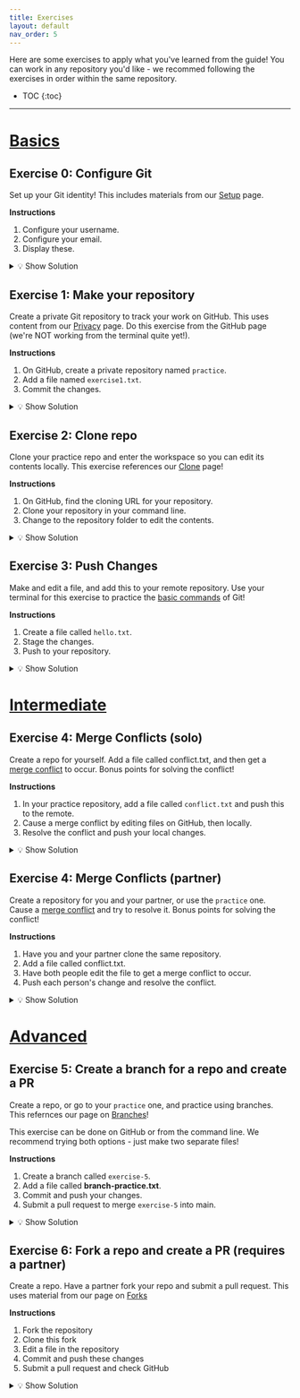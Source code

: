 ```yaml
---
title: Exercises
layout: default
nav_order: 5
---
```

Here are some exercises to apply what you've learned from the guide! You can work in any repository you'd like - we recommed following the exercises in order within the same repository.

- TOC
{:toc}

---
# [Basics](https://sophia-nunez.github.io/guide-to-git/docs/basics/)
## Exercise 0: Configure Git
Set up your Git identity! This includes materials from our [Setup](https://sophia-nunez.github.io/guide-to-git/docs/basics/configuration.html#identity-configuration) page.

**Instructions**
1. Configure your username.
2. Configure your email.
3. Display these.

<details markdown="block">
<summary>💡 Show Solution</summary>

```bash
git config --global user.name "Your Name"
git config --global user.email "your@email.com"
git config --list
```

Your final result should look similar to the following:
    ![Image of console output displaying configurations](/guide-to-git/assets/images/Ex0/bash-output.png)
</details>

## Exercise 1: Make your repository
Create a private Git repository to track your work on GitHub. This uses content from our [Privacy](https://sophia-nunez.github.io/guide-to-git/docs/intermediate/privacy.html#repository-privacy) page. Do this exercise from the GitHub page (we're NOT working from the terminal quite yet!).

**Instructions**
1. On GitHub, create a private repository named `practice`.
2. Add a file named `exercise1.txt`.
3. Commit the changes.

<details markdown="block">
<summary>💡 Show Solution</summary>

1. On GitHub, click **New Repository**
2. Name it something, such as `practice`
3. Set the privacy to **private**.
4. Click **Create repository**.
5. To make a file on GitHub from the new repository page, click the text boxed in red as below:
    ![Image of new repository page on GitHub with text to add a file boxed in red](/guide-to-git/assets/images/Ex1/add-file.png)
4. Name this file something, such as `exercise1.txt` and put any text you would like (or none at all!).
5. Click **Commit new file**.
6. Your final result should look similar to the following:
    ![Image of GitHub displaying new repository](/guide-to-git/assets/images/Ex1/GitHub-result.png)
</details>


## Exercise 2: Clone repo
Clone your practice repo and enter the workspace so you can edit its contents locally. This exercise references our [Clone](https://sophia-nunez.github.io/guide-to-git/docs/basics/clone.html) page!

**Instructions**
1. On GitHub, find the cloning URL for your repository.
2. Clone your repository in your command line.
3. Change to the repository folder to edit the contents.

<details markdown="block">
<summary>💡 Show Solution</summary>
1. Find the link to your repo on GitHub (e.g. https://github.com/sophia-nunez/guide-to-git.git)
2. Enter the following commands
```bash
git clone https://github.com/sophia-nunez/guide-to-git.git
cd [repo-name]
```

3. Your final terminal output should look similar to the following:
    ![Image of console output displaying clone and move to repo locally](/guide-to-git/assets/images/Ex2/bash-output.png)

    Your workspace should have a similar structure as below:
    ![Image of file explorer in the cloned repo's local workspace](/guide-to-git/assets/images/Ex2/local.png)

</details>

## Exercise 3: Push Changes
Make and edit a file, and add this to your remote repository. Use your terminal for this exercise to practice the [basic commands](https://sophia-nunez.github.io/guide-to-git/docs/basics/) of Git!

**Instructions**
1. Create a file called `hello.txt`.
2. Stage the changes.
3. Push to your repository.

<details markdown="block">
<summary>💡 Show Solution</summary>
1. Create the `hello.txt` file in your directory. This can be done using your editor or:
    ```bash
    echo "exercise 3!" > hello.txt
    ```
2. Run `git add hello.txt`
3. Run `git commit -m “Added hello.txt”`
4. Your final terminal output should look similar to the following:
    ![Image of console output displaying configurations](/guide-to-git/assets/images/Ex3/bash-output.png)
    Your workspace in the file explorer on your computer should contain the following files:
    ![Image of console output displaying configurations](/guide-to-git/assets/images/Ex3/local-output.png)

    On GitHub, your commits should be displayed in a similar manner to this:
    ![Image of console output displaying configurations](/guide-to-git/assets/images/Ex3/repo-output.png)
</details>

# [Intermediate](https://sophia-nunez.github.io/guide-to-git/docs/intermediate/)
## Exercise 4: Merge Conflicts (solo)
Create a repo for yourself. Add a file called conflict.txt, and then get a [merge conflict](https://sophia-nunez.github.io/guide-to-git/docs/intermediate/merge.html) to occur. Bonus points for solving the conflict!

**Instructions**
1. In your practice repository, add a file called `conflict.txt` and push this to the remote.
2. Cause a merge conflict by editing files on GitHub, then locally.
3. Resolve the conflict and push your local changes.

<details markdown="block">
<summary>💡 Show Solution</summary>
 1. After pushing `conflict.txt`, open this file on GitHub editor by clicking the pencil icon.
 2. Edit the file on GitHub, then click the green **Commit changes** button.
 3. Without pulling, edit the same lines of `conflict.txt` locally from your editor.
 3. Commit the changes using `git add .` and `git commit -m "message here"`:
    ```bash
    git add conflict.txt
    git commit -m "Updated conflict.txt with conflicting edit"
    ```
 4. Attempt to pull using `git pull`. You should see something like this:
    ```bash
    $ git pull
    Auto-merging conflict.txt
    CONFLICT (content): Merge conflict in conflict.txt
    Automatic merge failed; fix conflicts and then commit the result.
    ```
    For example, your terminal might look similar to the following:
    ![Image of console output displaying merge conflict](/guide-to-git/assets/images/Ex4(solo)/bash-conflict.png)

5. Fix the conflict by editing `conflict.txt` in either your IDE or in the command line. This process is demonstrated in detail in the example section of [Merge Conflicts](https://sophia-nunez.github.io/guide-to-git/docs/intermediate/merge.html).
    In the text editor, conflicting lines should be marked similar to the example below:
    ![Image of text editor for conflicting file displaying areas of conflicting changes](/guide-to-git/assets/images/Ex4(solo)/merge-conflict.png)
6. Pushing after fixing the conflict, your terminal output should look similar to the following:
    ![Image of console output displaying resolved push](/guide-to-git/assets/images/Ex4(solo)/bash-resolved.png)
</details>

## Exercise 4: Merge Conflicts (partner)
Create a repository for you and your partner, or use the `practice` one. Cause a [merge conflict](https://sophia-nunez.github.io/guide-to-git/docs/intermediate/merge.html) and try to resolve it. Bonus points for solving the conflict!

**Instructions**
1. Have you and your partner clone the same repository.
2. Add a file called conflict.txt.
3. Have both people edit the file to get a merge conflict to occur.
4. Push each person's change and resolve the conflict.

<details markdown="block">
<summary>💡 Show Solution</summary>
 1. Have you and a partner both clone the same repo and edit the same line in conflict.txt locally.
 2. Ask your partner to push their changes. Now, you try to push your changes via:
 
    ```bash
    git add conflict.txt
    git commit -m "conflicting edit"
    ```
    You should see something like this:
    ```bash
    Auto-merging conflict.txt
    CONFLICT (content): Merge conflict in conflict.txt
    Automatic merge failed; fix conflicts and then commit the result.
    ```
    For example, your terminal might look similar to the following:
    ![Image of console output displaying merge conflict](/guide-to-git/assets/images/Ex4(par)/bash-conflict.png)

2. To fix the conflict, you can either edit conflict.txt in your IDE, or try the following commands:
    ```bash
    # accepting their changes
    git merge --strategy-option theirs
    ```
    Or 
    ```bash
    # keeping our changes
    Git merge –strategy-option ours
    ```

3. Pushing after fixing the conflict, your terminal output should look similar to the following:
    ![Image of console output displaying resolved push](/guide-to-git/assets/images/Ex4(par)/bash-resolved.png)

</details>

# [Advanced](https://sophia-nunez.github.io/guide-to-git/docs/advanced/)
## Exercise 5: Create a branch for a repo and create a PR
Create a repo, or go to your `practice` one, and practice using branches. This refernces our page on [Branches](https://sophia-nunez.github.io/guide-to-git/docs/advanced/branches.html)!

This exercise can be done on GitHub or from the command line. We recommend trying both options - just make two separate files!

**Instructions**
1. Create a branch called `exercise-5`.
2. Add a file called **branch-practice.txt**.
3. Commit and push your changes.
4. Submit a pull request to merge `exercise-5` into main.

<details markdown="block">
<summary>💡 Show Solution</summary>
1. Option 1: GitHub
    1. On the `practice` repository page on GitHub, click **Branch: main** and create a new branch by typing `exercise-5` into the menu.
    2. Click **Add file -> Create new file** and name it `branch-practice.txt`.
    3. In the file contents section, type any text you'd like.
    5. Click **Commit changes**
    6. GitHub should display an option to **Compare & pull request**. Click this and submit the pull request.
    8. Click **Merge pull request** and **Confirm merge**.
2. Option 2: Command Line
    1. Go to your workspace for the repository using `cd [path]`.
    2. Create and switch to the new branch using `git checkout -b exercise-5`.
    3. Create the file in you editor or using the following commands:
        ```bash
        $ echo "Any text you want here" > branch-practice.txt
        $ git add branch-practice.txt
        $ git commit -m "Add branch-practice.txt on exercise-5"
        ```
    5. Push the new branch using `git push -u origin exercise-5`.
    6. After running each of these commands, your terimanl output should look similar to the following:
        ![Image of console output displaying branch creation and modifcation](/guide-to-git/assets/images/Ex5/bash-command.png)
    6. Go to GitHub, where you should see a prompt to open a pull request:
        ![Image of GitHub displaying compare & pull for branch](/guide-to-git/assets/images/Ex5/pull-request.png)
        Click **Compare & pull request**, then **Merge**.
3. After merging, your GitHub page should look similar to the following:
    ![Image of GitHub showing branch merge in the commit history](/guide-to-git/assets/images/Ex5/after-merge.png)
    *Note that the commit history has a merge, and the commit message made on your branch appears in main.*
</details>

## Exercise 6: Fork a repo and create a PR (requires a partner)
Create a repo. Have a partner fork your repo and submit a pull request. This uses material from our page on [Forks](https://sophia-nunez.github.io/guide-to-git/docs/advanced/fork.html)

**Instructions**
1. Fork the repository    
2. Clone this fork
3. Edit a file in the repository
4. Commit and push these changes
5. Submit a pull request and check GitHub

<details markdown="block">
<summary>💡 Show Solution</summary>
1. Have your partner fork your repo on Github
2. Have your partner clone their forked repo using `git clone <their repo url>`.
3. Your partner then must create a new branch using `git checkout -b update(or any name)`
4. Have your partner edit a file in their local repo, for example hello.txt
5. Have your partner commit these changes via
```bash
git add hello.txt
git commit -m "Changed hello.txt"
git push origin update
```
6. After running each of these commands, your terimanl output should look similar to the following:
    ![Image of console output displaying fork creation and modifcation](/guide-to-git/assets/images/Ex6/bash-command.png)
6. Have your partner go on Github and submit a PR:
    ![Image of GitHub displaying compare & pull for fork](/guide-to-git/assets/images/Ex6/pull-request.png)
7. You should see their Pull Request when you enter your repo on GitHub! Your final result should look similar to the following:
    ![Image of GitHub showing fork merge in the commit history](/guide-to-git/assets/images/Ex6/after-merge.png)
    *Note that the commit history has a merge, and the commit message made on your fork appears in main.*
</details>